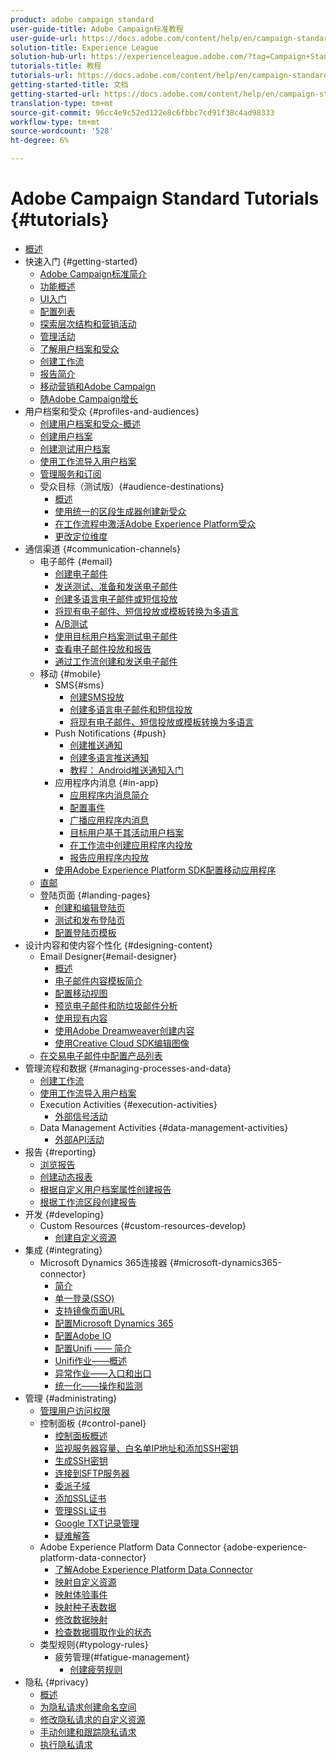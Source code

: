 ```yaml
---
product: adobe campaign standard
user-guide-title: Adobe Campaign标准教程
user-guide-url: https://docs.adobe.com/content/help/en/campaign-standard-learn/tutorials/overview.html
solution-title: Experience League
solution-hub-url: https://experienceleague.adobe.com/?tag=Campaign+Standard#recommended/solutions/campaign
tutorials-title: 教程
tutorials-url: https://docs.adobe.com/content/help/en/campaign-standard-learn/tutorials/overview.html
getting-started-title: 文档
getting-started-url: https://docs.adobe.com/content/help/en/campaign-standard/using/campaign-standard-home.html
translation-type: tm+mt
source-git-commit: 96cc4e9c52ed122e8c6fbbc7cd91f38c4ad98333
workflow-type: tm+mt
source-wordcount: '528'
ht-degree: 6%

---
```



# Adobe Campaign Standard Tutorials {#tutorials}

+ [概述](/help/overview.md)
+ 快速入门 {#getting-started}
   + [Adobe Campaign标准简介](/help/getting-started/adobe-campaign-standard-introduction.md)
   + [功能概述](/help/getting-started/functional-overview.md)
   + [UI入门](/help/getting-started/getting-started-with-the-ui.md)
   + [配置列表](/help/getting-started/configure-a-list.md)
   + [探索层次结构和营销活动](/help/getting-started/explore-hierarchy-and-marketing-activities.md)
   + [管理活动](/help/getting-started/managing-campaigns.md)
   + [了解用户档案和受众](/help/getting-started/understanding-profiles-and-audiences.md)
   + [创建工作流](/help/managing-processes-and-data/create-workflow.md)
   + [报告简介](/help/getting-started/reporting-with-adobe-campaign-introduction.md)
   + [移动营销和Adobe Campaign](/help/getting-started/mobile-marketing-with-adobe-campaign.md)
   + [随Adobe Campaign增长](/help/getting-started/growing-with-adobe-campaign.md)
+ 用户档案和受众 {#profiles-and-audiences}
   + [创建用户档案和受众-概述](/help/profiles-and-audiences/creating-profiles-and-audiences.md)
   + [创建用户档案](/help/profiles-and-audiences/creating-a-profile.md)
   + [创建测试用户档案](/help/profiles-and-audiences/test-profiles.md)
   + [使用工作流导入用户档案](/help/managing-processes-and-data/importing-profiles.md)
   + [管理服务和订阅](/help/managing-processes-and-data/services-and-subscriptions.md)
   + 受众目标（测试版）{#audience-destinations}
      + [概述](/help/profiles-and-audiences/audience-destinations/audience-destinations-overview.md)
      + [使用统一的区段生成器创建新受众](/help/profiles-and-audiences/audience-destinations/creating-audiences-using-segment-builder.md)
      + [在工作流程中激活Adobe Experience Platform受众](/help/profiles-and-audiences/audience-destinations/activating-aep-audiences.md)
      + [更改定位维度](/help/profiles-and-audiences/audience-destinations/changing-targeting-dimension.md)
+ 通信渠道 {#communication-channels}
   + 电子邮件 {#email}
      + [创建电子邮件](/help/communication-channels/email/create-email-from-homepage.md)
      + [发送测试、准备和发送电子邮件](/help/communication-channels/email/sending-test-preparing-sending-email.md)
      + [创建多语言电子邮件或短信投放](/help/communication-channels/create-multilingual-deliveries.md)
      + [将现有电子邮件、短信投放或模板转换为多语言](/help/communication-channels/covert-into-multilingual-deliveries.md)
      + [A/B测试](/help/communication-channels/email/a-b-testing.md)
      + [使用目标用户档案测试电子邮件](/help/communication-channels/email/profile-substitution.md)
      + [查看电子邮件投放和报告](/help/communication-channels/email/reviewing-personalized-email-delivery-and-reports.md)
      + [通过工作流创建和发送电子邮件](/help/communication-channels/email/create-and-send-emails-via-workflow.md)
   + 移动 {#mobile}
      + SMS{#sms}
         + [创建SMS投放](/help/communication-channels/mobile/sms/sms-delivery.md)
         + [创建多语言电子邮件和短信投放](/help/communication-channels/create-multilingual-deliveries.md)
         + [将现有电子邮件、短信投放或模板转换为多语言](/help/communication-channels/covert-into-multilingual-deliveries.md)
      + Push Notifications {#push}
         + [创建推送通知](/help/communication-channels/mobile/push-notifications/creating-a-push-notification.md)
         + [创建多语言推送通知](/help/communication-channels/mobile/push-notifications/creating-multilingual-push-notifications.md)
         + [教程： Android推送通知入门](https://docs.adobe.com/content/help/en/campaign-standard-learn/getting-started-with-push-notifications-android/introduction.html)
      + 应用程序内消息 {#in-app}
         + [应用程序内消息简介](/help/communication-channels/mobile/in-app/in-app-message-overview.md)
         + [配置事件](/help/communication-channels/mobile/in-app/configure-events.md)
         + [广播应用程序内消息](/help/communication-channels/mobile/in-app/broadcast-in-app-message.md)
         + [目标用户基于其活动用户档案](/help/communication-channels/mobile/in-app/target-users-based-on-campaign-profile.md)
         + [在工作流中创建应用程序内投放](/help/communication-channels/mobile/in-app/in-app-activity.md)
         + [报告应用程序内投放](/help/communication-channels/mobile/in-app/in-app-reporting.md)
      + [使用Adobe Experience Platform SDK配置移动应用程序](/help/communication-channels/mobile/configure-mobile-apps-using-aep-sdk.md)
   + [直邮](/help/communication-channels/direct-mail/directmail.md)
   + 登陆页面 {#landing-pages}
      + [创建和编辑登陆页](/help/communication-channels/landing-pages/landing-page-create-and-edit.md)
      + [测试和发布登陆页](/help/communication-channels/landing-pages/landing-page-test-and-publish.md)
      + [配置登陆页模板](/help/communication-channels/landing-pages/landing-page-configure-templates.md)
+ 设计内容和使内容个性化 {#designing-content}
   + Email Designer{#email-designer}
      + [概述](/help/designing-content/email-designer/email-designer-overview.md)
      + [电子邮件内容模板简介](/help/designing-content/email-designer/email-content-templates.md)
      + [配置移动视图](/help/designing-content/email-designer/configure-the-mobile-view.md)
      + [预览电子邮件和防垃圾邮件分析](/help/designing-content/email-designer/preview-your-email.md)
      + [使用现有内容](/help/designing-content/email-designer/working-with-existing-content.md)
      + [使用Adobe Dreamweaver创建内容](/help/designing-content/email-designer/dreamweaver-integration.md)
      + [使用Creative Cloud SDK编辑图像](/help/designing-content/email-designer/adobe-creative-cloud-sdk-integration.md)
   + [在交易电子邮件中配置产品列表](/help/designing-content/product-listings-in-transactional-email.md)
+ 管理流程和数据 {#managing-processes-and-data}
   + [创建工作流](/help/managing-processes-and-data/create-workflow.md)
   + [使用工作流导入用户档案](/help/managing-processes-and-data/importing-profiles.md)
   + Execution Activities {#execution-activities}
      + [外部信号活动](/help/managing-processes-and-data/execution-activities/external-signal-activity.md)
   + Data Management Activities {#data-management-activities}
      + [外部API活动](/help/managing-processes-and-data/data-management-activities/external-api-activity.md)
+ 报告 {#reporting}
   + [浏览报告](/help/getting-started/exploring-reports.md)
   + [创建动态报表](/help/reporting/creating-a-dynamic-report.md)
   + [根据自定义用户档案属性创建报告](/help/reporting/custom-profile-attributes-dynamic-reports.md)
   + [根据工作流区段创建报告](/help/reporting/report-on-workflow-segments.md)
+ 开发 {#developing}
   + Custom Resources {#custom-resources-develop}
      + [创建自定义资源](/help/managing-processes-and-data/custom-resources/creating-custom-resources.md)
+ 集成 {#integrating}
   + Microsoft Dynamics 365连接器 {#microsoft-dynamics365-connector}
      + [简介](/help/integrating/microsoft-dynamics-365-connector/introduction.md)
      + [单一登录(SSO)](/help/integrating/microsoft-dynamics-365-connector/single-sign-on.md)
      + [支持镜像页面URL](/help/integrating/microsoft-dynamics-365-connector/mirror-page-url.md)
      + [配置Microsoft Dynamics 365](/help/integrating/microsoft-dynamics-365-connector/configure-microsoft-dynamics-365.md)
      + [配置Adobe IO](/help/integrating/microsoft-dynamics-365-connector/configure-adobe-io.md)
      + [配置Unifi —— 简介](/help/integrating/microsoft-dynamics-365-connector/configure-unifi-introduction.md)
      + [Unifi作业——概述](/help/integrating/microsoft-dynamics-365-connector/configure-unifi-jobs-overview.md)
      + [异常作业——入口和出口](/help/integrating/microsoft-dynamics-365-connector/configure-unifi-jobs-ingress-egress.md)
      + [统一化——操作和监测](/help/integrating/microsoft-dynamics-365-connector/configure-unifi-operalization-and-monitoring.md)
+ 管理 {#administrating}
   + [管理用户访问权限](/help/administrating/managing-user-access-rights.md)
   + 控制面板 {#control-panel}
      + [控制面板概述](/help/administrating/control-panel/control-panel-overview.md)
      + [监视服务器容量、白名单IP地址和添加SSH密钥](/help/administrating/control-panel/monitoring-server-capacity-whitelisting-adding-ssh-key.md)
      + [生成SSH密钥](/help/administrating/control-panel/generate-ssh-key.md)
      + [连接到SFTP服务器](/help/administrating/control-panel/connect-to-sftp-server.md)
      + [委派子域](/help/administrating/control-panel/subdomain-delegation.md)
      + [添加SSL证书](/help/administrating/control-panel/adding-ssl-certificates.md)
      + [管理SSL证书](/help/administrating/control-panel/managing-ssl-certificates.md)
      + [Google TXT记录管理](/help/administrating/control-panel/google-txt-record-management.md)
      + [疑难解答](/help/administrating/control-panel/trouble-shooting.md)
   + Adobe Experience Platform Data Connector {adobe-experience-platform-data-connector}
      + [了解Adobe Experience Platform Data Connector](/help/administrating/adobe-experience-platform-data-connector/understanding-the-adobe-experience-platform-data-connector.md)
      + [映射自定义资源](/help/administrating/adobe-experience-platform-data-connector/mapping-custom-resources.md)
      + [映射体验事件](/help/administrating/adobe-experience-platform-data-connector/mapping-experience-events.md)
      + [映射种子表数据](/help/administrating/adobe-experience-platform-data-connector/mapping-seed-table-data.md)
      + [修改数据映射](/help/administrating/adobe-experience-platform-data-connector/modifying-data-mapping.md)
      + [检查数据摄取作业的状态](/help/administrating/adobe-experience-platform-data-connector/checking-status-of-data-ingestion-jobs.md)
   + 类型规则{#typology-rules}
      + 疲劳管理{#fatigue-management}
         + [创建疲劳规则](/help/administrating/typology-rules/fatigue-management/create-fatigue-rules.md)
+ 隐私 {#privacy}
   + [概述](/help/privacy/privacy-overview.md)
   + [为隐私请求创建命名空间](/help/privacy/namespaces-for-privacy-requests.md)
   + [修改隐私请求的自定义资源](/help/privacy/custom-resources-for-privacy-requests.md)
   + [手动创建和跟踪隐私请求](/help/privacy/create-and-track-privacy-requests.md)
   + [执行隐私请求](/help/privacy/execute-privacy-requests.md)
